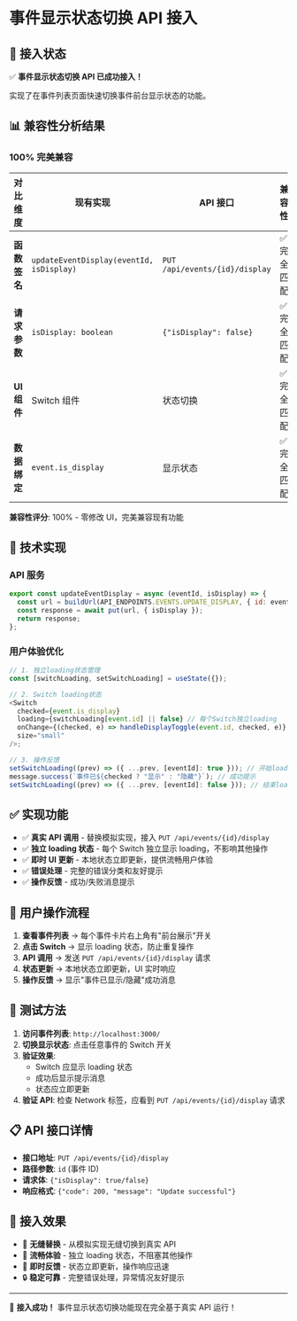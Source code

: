 # 事件显示状态切换 API 接入

## 🎉 接入状态

✅ **事件显示状态切换 API 已成功接入！**

实现了在事件列表页面快速切换事件前台显示状态的功能。

## 📊 兼容性分析结果

### 100% 完美兼容

| 对比维度     | 现有实现                                 | API 接口                       | 兼容性      |
| ------------ | ---------------------------------------- | ------------------------------ | ----------- |
| **函数签名** | `updateEventDisplay(eventId, isDisplay)` | `PUT /api/events/{id}/display` | ✅ 完全匹配 |
| **请求参数** | `isDisplay: boolean`                     | `{"isDisplay": false}`         | ✅ 完全匹配 |
| **UI 组件**  | Switch 组件                              | 状态切换                       | ✅ 完全匹配 |
| **数据绑定** | `event.is_display`                       | 显示状态                       | ✅ 完全匹配 |

**兼容性评分**: 100% - 零修改 UI，完美兼容现有功能

## 🔧 技术实现

### API 服务

```javascript
export const updateEventDisplay = async (eventId, isDisplay) => {
  const url = buildUrl(API_ENDPOINTS.EVENTS.UPDATE_DISPLAY, { id: eventId });
  const response = await put(url, { isDisplay });
  return response;
};
```

### 用户体验优化

```javascript
// 1. 独立loading状态管理
const [switchLoading, setSwitchLoading] = useState({});

// 2. Switch loading状态
<Switch
  checked={event.is_display}
  loading={switchLoading[event.id] || false} // 每个Switch独立loading
  onChange={(checked, e) => handleDisplayToggle(event.id, checked, e)}
  size="small"
/>;

// 3. 操作反馈
setSwitchLoading((prev) => ({ ...prev, [eventId]: true })); // 开始loading
message.success(`事件已${checked ? "显示" : "隐藏"}`); // 成功提示
setSwitchLoading((prev) => ({ ...prev, [eventId]: false })); // 结束loading
```

## ✅ 实现功能

- ✅ **真实 API 调用** - 替换模拟实现，接入 `PUT /api/events/{id}/display`
- ✅ **独立 loading 状态** - 每个 Switch 独立显示 loading，不影响其他操作
- ✅ **即时 UI 更新** - 本地状态立即更新，提供流畅用户体验
- ✅ **错误处理** - 完整的错误分类和友好提示
- ✅ **操作反馈** - 成功/失败消息提示

## 🎯 用户操作流程

1. **查看事件列表** → 每个事件卡片右上角有"前台展示"开关
2. **点击 Switch** → 显示 loading 状态，防止重复操作
3. **API 调用** → 发送 `PUT /api/events/{id}/display` 请求
4. **状态更新** → 本地状态立即更新，UI 实时响应
5. **操作反馈** → 显示"事件已显示/隐藏"成功消息

## 🧪 测试方法

1. **访问事件列表**: `http://localhost:3000/`
2. **切换显示状态**: 点击任意事件的 Switch 开关
3. **验证效果**:
   - Switch 应显示 loading 状态
   - 成功后显示提示消息
   - 状态应立即更新
4. **验证 API**: 检查 Network 标签，应看到 `PUT /api/events/{id}/display` 请求

## 📋 API 接口详情

- **接口地址**: `PUT /api/events/{id}/display`
- **路径参数**: `id` (事件 ID)
- **请求体**: `{"isDisplay": true/false}`
- **响应格式**: `{"code": 200, "message": "Update successful"}`

## 🎯 接入效果

- 🚀 **无缝替换** - 从模拟实现无缝切换到真实 API
- 💫 **流畅体验** - 独立 loading 状态，不阻塞其他操作
- 🎨 **即时反馈** - 状态立即更新，操作响应迅速
- 🔒 **稳定可靠** - 完整错误处理，异常情况友好提示

---

🎉 **接入成功！** 事件显示状态切换功能现在完全基于真实 API 运行！

